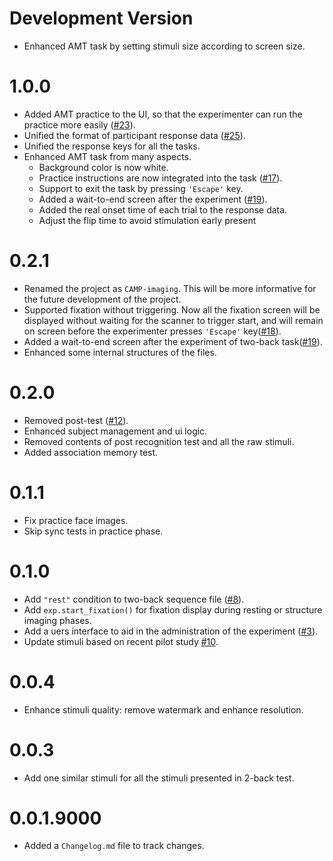 # Development Version

* Enhanced AMT task by setting stimuli size according to screen size.

# 1.0.0

* Added AMT practice to the UI, so that the experimenter can run the practice more easily ([#23](https://github.com/psychelzh/CAMP-imaging/issues/23)).
* Unified the format of participant response data ([#25](https://github.com/CAMP-BNU/CAMP-imaging/issues/25)).
* Unified the response keys for all the tasks.
* Enhanced AMT task from many aspects.
  * Background color is now white.
  * Practice instructions are now integrated into the task ([#17](https://github.com/CAMP-BNU/CAMP-imaging/issues/17)).
  * Support to exit the task by pressing `'Escape'` key.
  * Added a wait-to-end screen after the experiment ([#19](https://github.com/CAMP-BNU/CAMP-imaging/issues/19)).
  * Added the real onset time of each trial to the response data.
  * Adjust the flip time to avoid stimulation early present

# 0.2.1

* Renamed the project as `CAMP-imaging`. This will be more informative for the future development of the project.
* Supported fixation without triggering. Now all the fixation screen will be displayed without waiting for the scanner to trigger start, and will remain on screen before the experimenter presses `'Escape'` key([#18](https://github.com/psychelzh/CAMP-imaging/issues/18)).
* Added a wait-to-end screen after the experiment of two-back task([#19](https://github.com/psychelzh/CAMP-imaging/issues/19)).
* Enhanced some internal structures of the files.

# 0.2.0

* Removed post-test ([#12](https://github.com/psychelzh/wm-fmri/issues/12)).
* Enhanced subject management and ui logic.
* Removed contents of post recognition test and all the raw stimuli.
* Added association memory test.

# 0.1.1

* Fix practice face images.
* Skip sync tests in practice phase.

# 0.1.0

* Add `"rest"` condition to two-back sequence file ([#8](https://github.com/psychelzh/wm-fmri/issues/8)).
* Add `exp.start_fixation()` for fixation display during resting or structure imaging phases.
* Add a uers interface to aid in the administration of the experiment ([#3](https://github.com/psychelzh/wm-fmri/issues/3)).
* Update stimuli based on recent pilot study [#10](https://github.com/psychelzh/wm-fmri/issues/10).

# 0.0.4

* Enhance stimuli quality: remove watermark and enhance resolution.

# 0.0.3

* Add one similar stimuli for all the stimuli presented in 2-back test.

# 0.0.1.9000

* Added a `Changelog.md` file to track changes.
